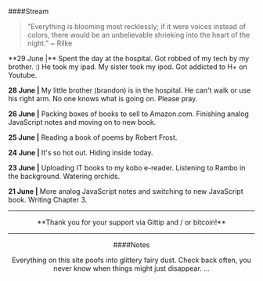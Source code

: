 
####Stream

<blockquote>“Everything is blooming most recklessly; if it were voices instead of colors, there would be an unbelievable shrieking into the heart of the night.”  ~ Rilke</blockquote>

<div class="mark">
**29 June |** Spent the day at the hospital. Got robbed of my tech by my brother. :) He took my ipad. My sister took my ipod. 
Got addicted to H+ on Youtube. </div>

**28 June |** My little brother (brandon) is in the hospital. He can't walk or use his right arm. No one knows what is going on. Please pray.

**26 June |** Packing boxes of books to sell to Amazon.com. Finishing analog JavaScript notes and moving on to new book.

**25 June |** Reading a book of poems by Robert Frost.

**24 June |** It's so hot out. Hiding inside today.

**23 June |** Uploading IT books to my kobo e-reader. Listening to Rambo in the background. Watering orchids.

**21 June |** More analog JavaScript notes and switching to new JavaScript book. Writing Chapter 3.

<hr>

<center>
**Thank you for your support via Gittip and / or bitcoin!**
</center>

<center><script>
var CoinWidget_Config = {
	address : '11oWesLztFeHsfzLc9oodpMv8W3LC92uc'
};
</script>

<script data-gittip-username="meiradatiya" src="https://www.gittip.com/assets/widgets/0002.js"></script>
<hr>

####Notes 
 <div class="mark">Everything on this site poofs into glittery fairy dust. Check back often, you never know when things might just disappear. ...</div>

